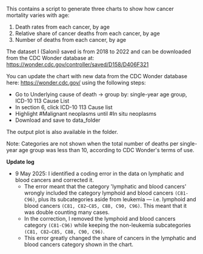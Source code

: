 This contains a script to generate three charts to show how cancer mortality varies with age:

1. Death rates from each cancer, by age
2. Relative share of cancer deaths from each cancer, by age
3. Number of deaths from each cancer, by age

The dataset I (Saloni) saved is from 2018 to 2022 and can be downloaded from the CDC Wonder database at: https://wonder.cdc.gov/controller/saved/D158/D406F321

You can update the chart with new data from the CDC Wonder database here: https://wonder.cdc.gov/ using the following steps:

- Go to Underlying cause of death -> group by: single-year age group, ICD-10 113 Cause List
- In section 6, click ICD-10 113 Cause list
- Highlight #Malignant neoplasms until #In situ neoplasms
- Download and save to data_folder

The output plot is also available in the folder.

Note: Categories are not shown when the total number of deaths per single-year age group was less than 10, according to CDC Wonder's terms of use.

**Update log**
- 9 May 2025: I identified a coding error in the data on lymphatic and blood cancers and corrected it.
  - The error meant that the category 'lymphatic and blood cancers' wrongly included the category lymphoid and blood cancers `(C81-C96)`, plus its subcategories aside from leukemia — i.e. lymphoid and blood cancers `(C81, C82–C85, C88, C90, C96)`. This meant that it was double counting many cases.
  - In the correction, I removed the lymphoid and blood cancers category `(C81-C96)` while keeping the non-leukemia subcategories `(C81, C82–C85, C88, C90, C96)`.
  - This error greatly changed the share of cancers in the lymphatic and blood cancers category shown in the chart.
